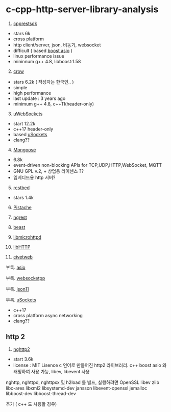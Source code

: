# c-cpp-http-server-library-analysis


1. [cpprestsdk](https://github.com/microsoft/cpprestsdk)
-   stars 6k
-   cross platform 
-   http client/server, json, 비동기, websocket
-   difficult ( based [boost asio](https://www.boost.org/doc/libs/1_75_0/doc/html/boost_asio.html) )
-   linux performance issue
-   mininnum g++ 4.8, libboost:1.58

2. [crow](https://github.com/ipkn/crow)
-   stars 6.2k ( 작성자는 한국인.. )
-   simple
-   high performance
-   last update : 3 years ago
-   minimum g++ 4.8, c++11(header-only)

3. [uWebSockets](https://github.com/uNetworking/uWebSockets)
-   start 12.2k
-   c++17 header-only
-   based [uSockets](https://github.com/uNetworking/uSockets)
-   clang??  

4. [Mongoose](https://github.com/cesanta/mongoose)
-   6.8k
-   event-driven non-blocking APIs for TCP,UDP,HTTP,WebSocket, MQTT
-   GNU GPL v.2, + 상업용 라이센스 ??
-   임베디드용 http 서버?

5. [restbed](https://github.com/Corvusoft/restbed)
-   stars 1.4k

6. [Pistache](http://pistache.io/)

7. [ngrest](https://github.com/loentar/ngrest.git)

8. [beast](https://github.com/boostorg/beast)

9. [libmicrohttpd](https://www.gnu.org/software/libmicrohttpd/)

10. [libHTTP](https://github.com/lammertb/libhttp)

11. [civetweb](https://github.com/civetweb/civetweb)

부록. [asio](https://www.boost.org/doc/libs/1_75_0/doc/html/boost_asio.html)  

부록. [websocketpp](https://github.com/zaphoyd/websocketpp)

부록. [json11](https://github.com/dropbox/json11)

부록. [uSockets](https://www.boost.org/doc/libs/1_75_0/doc/html/boost_asio.html)
-   c++17
-   cross platform async networking
-   clang??


## http 2

1. [nghttp2](https://nghttp2.org/documentation/index.html)
-   start 3.6k
-   license : MIT Lisence
c 언어로 만들어진 http2 라이브러리.
c++ boost asio 와 래핑하여 사용 가능, libev, libevent 사용 


nghttp, nghttpd, nghttpxx 및 h2load 를 빌드, 실행하려면
OpenSSL
libev
zlib
libc-ares
libxml2
libsystemd-dev
jansson
libevent-openssl
jemalloc
libboost-dev
libboost-thread-dev



추가 ( c++ 도 사용할 경우)


